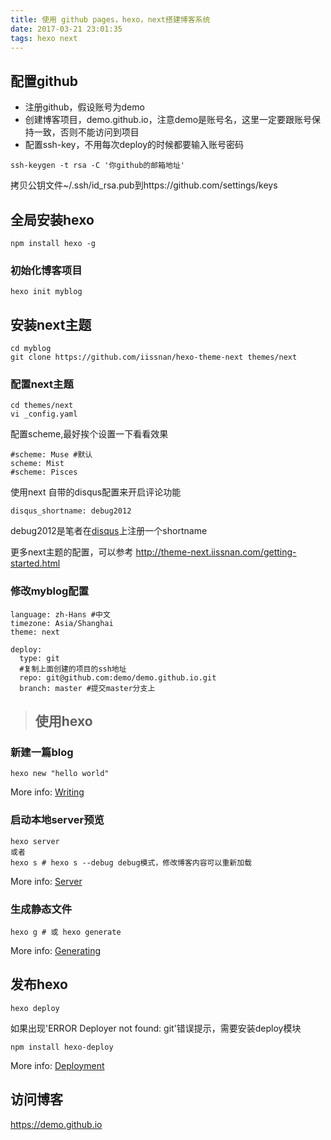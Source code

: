 ```yaml
---
title: 使用 github pages，hexo，next搭建博客系统
date: 2017-03-21 23:01:35
tags: hexo next
---
```

## 配置github

- 注册github，假设账号为demo
- 创建博客项目，demo.github.io，注意demo是账号名，这里一定要跟账号保持一致，否则不能访问到项目 
- 配置ssh-key，不用每次deploy的时候都要输入账号密码
```
ssh-keygen -t rsa -C '你github的邮箱地址'
```
拷贝公钥文件~/.ssh/id_rsa.pub到https://github.com/settings/keys

## 全局安装hexo

```
npm install hexo -g
```
### 初始化博客项目
```
hexo init myblog
```

## 安装next主题

```
cd myblog
git clone https://github.com/iissnan/hexo-theme-next themes/next
```

### 配置next主题
```
cd themes/next
vi _config.yaml
```
配置scheme,最好挨个设置一下看看效果
```
#scheme: Muse #默认
scheme: Mist
#scheme: Pisces
```

使用next 自带的disqus配置来开启评论功能
```
disqus_shortname: debug2012
```
debug2012是笔者在[disqus](https://www.disqus.com)上注册一个shortname

更多next主题的配置，可以参考 http://theme-next.iissnan.com/getting-started.html

### 修改myblog配置
```
language: zh-Hans #中文
timezone: Asia/Shanghai
theme: next

deploy:
  type: git
  #复制上面创建的项目的ssh地址
  repo: git@github.com:demo/demo.github.io.git
  branch: master #提交master分支上
```

> ## 使用hexo

### 新建一篇blog
```
hexo new "hello world"
```
More info: [Writing](https://hexo.io/docs/writing.html)

### 启动本地server预览
```
hexo server
或者
hexo s # hexo s --debug debug模式，修改博客内容可以重新加载
```
More info: [Server](https://hexo.io/docs/server.html)

### 生成静态文件

```
hexo g # 或 hexo generate
```
More info: [Generating](https://hexo.io/docs/generating.html)

## 发布hexo

```
hexo deploy
```
如果出现'ERROR Deployer not found: git'错误提示，需要安装deploy模块
```
npm install hexo-deploy
```
More info: [Deployment](https://hexo.io/docs/deployment.html)

## 访问博客

https://demo.github.io


